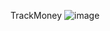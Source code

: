 TrackMoney
![image](https://github.com/karinastrand/TrackMoney/assets/150491879/0e7f093f-5734-4747-8317-be8464d07a0f)
